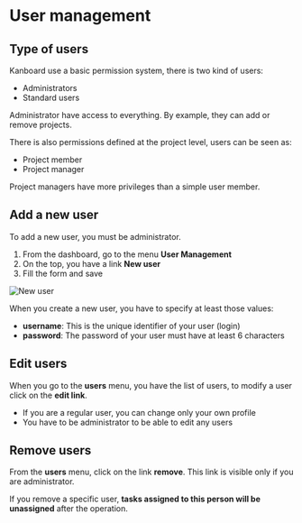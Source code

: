 User management
===============

Type of users
-------------

Kanboard use a basic permission system, there is two kind of users:

- Administrators
- Standard users

Administrator have access to everything. By example, they can add or remove projects.

There is also permissions defined at the project level, users can be seen as:

- Project member
- Project manager

Project managers have more privileges than a simple user member.

Add a new user
--------------

To add a new user, you must be administrator.

1. From the dashboard, go to the menu **User Management**
2. On the top, you have a link **New user**
3. Fill the form and save

![New user](http://kanboard.net/screenshots/documentation/new-user.png)

When you create a new user, you have to specify at least those values:

- **username**: This is the unique identifier of your user (login)
- **password**: The password of your user must have at least 6 characters

Edit users
----------

When you go to the **users** menu, you have the list of users, to modify a user click on the **edit link**.

- If you are a regular user, you can change only your own profile
- You have to be administrator to be able to edit any users

Remove users
------------

From the **users** menu, click on the link **remove**. This link is visible only if you are administrator.

If you remove a specific user, **tasks assigned to this person will be unassigned** after the operation.
